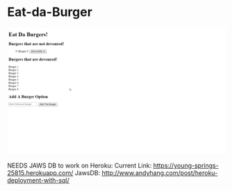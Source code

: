 # Eat-da-Burger
![GIF DEMO](/gif/EatDaBurger.gif)


NEEDS JAWS DB to work on Heroku:
Current Link: https://young-springs-25815.herokuapp.com/
JawsDB: http://www.andyhang.com/post/heroku-deployment-with-sql/
